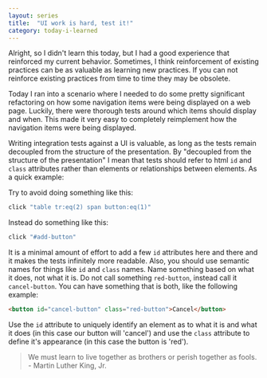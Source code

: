 ```yaml
---
layout: series
title:  "UI work is hard, test it!"
category: today-i-learned
---
```


Alright, so I didn't learn this today, but I had a good experience that reinforced my current behavior. Sometimes, I think reinforcement of existing practices can be as valuable as learning new practices. If you can not reinforce existing practices from time to time they may be obsolete.

Today I ran into a scenario where I needed to do some pretty significant refactoring on how some navigation items were being displayed on a web page. Luckily, there were thorough tests around which items should display and when. This made it very easy to completely reimplement how the navigation items were being displayed.

Writing integration tests against a UI is valuable, as long as the tests remain decoupled from the structure of the presentation. By "decoupled from the structure of the presentation" I mean that tests should refer to html `id` and `class` attributes rather than elements or relationships between elements. As a quick example:

Try to avoid doing something like this:

```coffeescript
click "table tr:eq(2) span button:eq(1)"
```
Instead do something like this:

```coffeescript
click "#add-button"
```

It is a minimal amount of effort to add a few `id` attributes here and there and it makes the tests infinitely more readable. Also, you should use semantic names for things like `id` and `class` names. Name something based on what it does, not what it is. Do not call something `red-button`, instead call it `cancel-button`. You can have something that is both, like the following example:

```html
<button id="cancel-button" class="red-button">Cancel</button>
```

Use the `id` attribute to uniquely identify an element as to what it is and what it does (in this case our button will 'cancel') and use the `class` attribute to define it's appearance (in this case the button is 'red').

> We must learn to live together as brothers or perish together as fools. - Martin Luther King, Jr.
